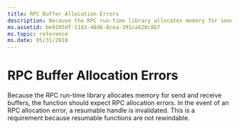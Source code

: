 ```yaml
---
title: RPC Buffer Allocation Errors
description: Because the RPC run-time library allocates memory for send and receive buffers, the function should expect RPC allocation errors.
ms.assetid: be9105df-1183-48d6-8cea-391ca628c8b7
ms.topic: reference
ms.date: 05/31/2018
---
```


# RPC Buffer Allocation Errors

Because the RPC run-time library allocates memory for send and receive buffers, the function should expect RPC allocation errors. In the event of an RPC allocation error, a resumable handle is invalidated. This is a requirement because resumable functions are not rewindable.

 

 




